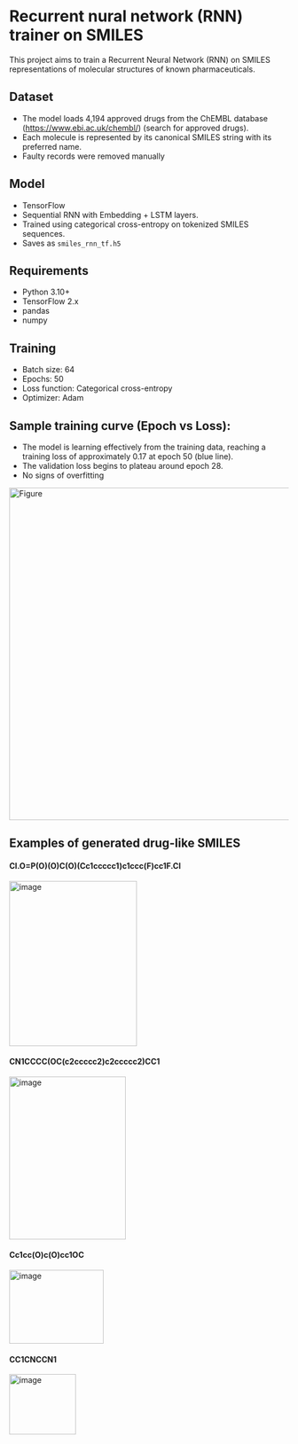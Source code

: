 # Recurrent nural network (RNN) trainer on SMILES
This project aims to train a Recurrent Neural Network (RNN)  on SMILES representations of molecular structures of known pharmaceuticals.

## Dataset
- The model loads 4,194 approved drugs from the ChEMBL database (https://www.ebi.ac.uk/chembl/) (search for approved drugs).
- Each molecule is represented by its canonical SMILES string with its preferred name.
- Faulty records were removed manually

## Model
- TensorFlow
- Sequential RNN with Embedding + LSTM layers.
- Trained using categorical cross-entropy on tokenized SMILES sequences.
- Saves as `smiles_rnn_tf.h5`

## Requirements
- Python 3.10+
- TensorFlow 2.x
- pandas
- numpy

## Training
- Batch size: 64
- Epochs: 50
- Loss function: Categorical cross-entropy
- Optimizer: Adam

## Sample training curve (Epoch vs Loss):
- The model is learning effectively from the training data, reaching a training loss of approximately 0.17 at epoch 50 (blue line).
- The validation loss begins to plateau around epoch 28.
- No signs of overfitting

<img width="680" height="600" alt="Figure" src="https://github.com/user-attachments/assets/4e059fdf-3a82-47bf-97de-5443b4f6533c" />

## Examples of generated drug-like SMILES
#### Cl.O=P(O)(O)C(O)(Cc1ccccc1)c1ccc(F)cc1F.Cl

<img width="230" height="298" alt="image" src="https://github.com/user-attachments/assets/2a74d4d2-c976-4a66-b2d1-5ae9810c62b2" />


#### CN1CCCC(OC(c2ccccc2)c2ccccc2)CC1

<img width="210" height="294" alt="image" src="https://github.com/user-attachments/assets/c59077b1-636f-4c8b-bce1-4df27e7463c7" />

#### Cc1cc(O)c(O)cc1OC

<img width="170" height="133" alt="image" src="https://github.com/user-attachments/assets/cb44f4a5-d4c0-4fa1-b897-1299952aa03e" />

#### CC1CNCCN1

<img width="120" height="109" alt="image" src="https://github.com/user-attachments/assets/28e0ff14-27ff-4a5b-a36c-d94e24282311" />


